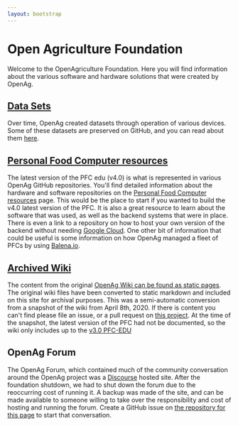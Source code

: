 ```yaml
---
layout: bootstrap
---
```

# Open Agriculture Foundation
Welcome to the OpenAgriculture Foundation. Here you will find information about the various software
and hardware solutions that were created by OpenAg.

## [Data Sets](datasets.md)
Over time, OpenAg created datasets through operation of various devices. Some of these datasets are preserved on GitHub, 
and you can read about them [here](datasets.md).

## [Personal Food Computer resources](latest_pfc.md)
The latest version of the PFC edu (v4.0) is what is represented in various OpenAg GitHub repositories. You'll find 
detailed information about the hardware and software repositories on the [Personal Food Computer resources](latest_pfc.md) page.
This would be the place to start if you wanted to build the v4.0 latest version of the PFC. It is also a great resource 
to learn about the software that was used, as well as the backend systems that were in place. There is even a link to a
repository on how to host your own version of the backend without needing [Google Cloud](https://cloud.google.com/). One
other bit of information that could be useful is some information on how OpenAg managed a fleet 
of PFCs by using [Balena.io](https://www.balena.io/). 

## [Archived Wiki](archived_wiki/index.md)
The content from the original [OpenAg Wiki can be found as static pages](archived_wiki/index.md). The original wiki files have been converted to 
static markdown and included on this site for archival purposes. This was a semi-automatic conversion from a snapshot 
of the wiki from April 8th, 2020. If there is content you can't find please file an issue, or a pull request 
on [this project](https://github.com/OpenAgricultureFoundation/OpenAgricultureFoundation.github.io). At the time of 
the snapshot, the latest version of the PFC had not be documented, so the wiki only includes up to the 
[v3.0 PFC-EDU](archived_wiki/pfc_edu_3.0.md)

## OpenAg Forum
The OpenAg Forum, which contained much of the community conversation around the OpenAg project was a 
[Discourse](https://www.discourse.org/) hosted site. After the foundation shutdown, we had to shut down the forum due to 
the reoccurring cost of running it. A backup was made of the site, and can be made available to someone willing to take 
over the responsibility and cost of hosting and running the forum. Create a GitHub issue on 
[the repository for this page](https://github.com/OpenAgricultureFoundation/OpenAgricultureFoundation.github.io) to start
that conversation.